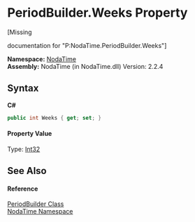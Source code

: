 # PeriodBuilder.Weeks Property 
 

\[Missing <summary> documentation for "P:NodaTime.PeriodBuilder.Weeks"\]

**Namespace:**&nbsp;<a href="N_NodaTime">NodaTime</a><br />**Assembly:**&nbsp;NodaTime (in NodaTime.dll) Version: 2.2.4

## Syntax

**C#**<br />
``` C#
public int Weeks { get; set; }
```


#### Property Value
Type: <a href="http://msdn2.microsoft.com/en-us/library/td2s409d" target="_blank">Int32</a>

## See Also


#### Reference
<a href="T_NodaTime_PeriodBuilder">PeriodBuilder Class</a><br /><a href="N_NodaTime">NodaTime Namespace</a><br />